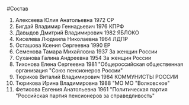 #Состав
1. Алексеева Юлия Анатольевна 1972 СР
2. Бигдай Владимир Геннадьевич 1976 КПРФ
3. Давыдов Дмитрий Владимирович 1982 ЯБЛОКО
4. Киселева Людмила Николаевна 1964 ЛДПР
5. Осташова Ксения Сергеевна 1990 ЕР
6. Семенова Тамара Михайловна 1937 За женщин России
7. Суханова Галина Андреевна 1954 За женщин России
8. Тихонова Елена Сергеевна 1981 \"Общероссийская общественная организация \"Союз пенсионеров России\"
9. Тюриков Виталий Владимирович 1984 КОММУНИСТЫ РОССИИ
10. Тюрикова Ирина Владимировна 1988 \"МО МО \"Волковское\"
11. Фетисова Евгения Анатольевна 1961 \"Политическая партия \"Российская партия пенсионеров за справедливость\"
